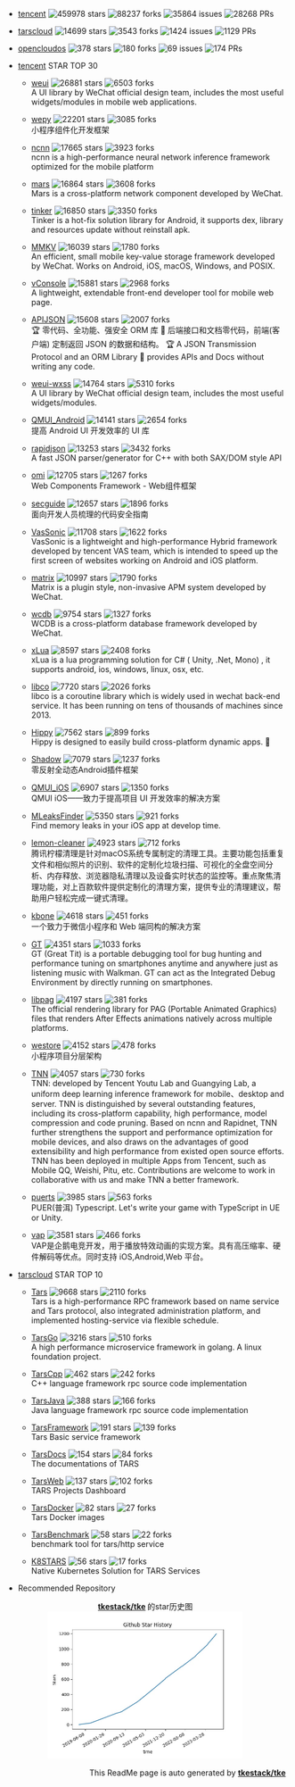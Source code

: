 
+ [tencent](https://github.com/tencent)
![459978 stars](https://img.shields.io/badge/Stars-459978-green)
![88237 forks](https://img.shields.io/badge/Forks-88237-green)
![35864 issues](https://img.shields.io/badge/Issues-35864-green)
![28268 PRs](https://img.shields.io/badge/PRs-28268-green)

+ [tarscloud](https://github.com/tarscloud)
![14699 stars](https://img.shields.io/badge/Stars-14699-green)
![3543 forks](https://img.shields.io/badge/Forks-3543-green)
![1424 issues](https://img.shields.io/badge/Issues-1424-green)
![1129 PRs](https://img.shields.io/badge/PRs-1129-green)

+ [opencloudos](https://github.com/opencloudos)
![378 stars](https://img.shields.io/badge/Stars-378-green)
![180 forks](https://img.shields.io/badge/Forks-180-green)
![69 issues](https://img.shields.io/badge/Issues-69-green)
![174 PRs](https://img.shields.io/badge/PRs-174-green)



+ [tencent](https://github.com/tencent) STAR TOP 30
    
    + [weui](https://github.com/tencent/weui) 
    ![26881 stars](https://img.shields.io/badge/Stars-26881-green)
    ![6503 forks](https://img.shields.io/badge/Forks-6503-green)  
    A UI library by WeChat official design team, includes the most useful widgets/modules in mobile web applications.
    
    + [wepy](https://github.com/tencent/wepy) 
    ![22201 stars](https://img.shields.io/badge/Stars-22201-green)
    ![3085 forks](https://img.shields.io/badge/Forks-3085-green)  
    小程序组件化开发框架
    
    + [ncnn](https://github.com/tencent/ncnn) 
    ![17665 stars](https://img.shields.io/badge/Stars-17665-green)
    ![3923 forks](https://img.shields.io/badge/Forks-3923-green)  
    ncnn is a high-performance neural network inference framework optimized for the mobile platform
    
    + [mars](https://github.com/tencent/mars) 
    ![16864 stars](https://img.shields.io/badge/Stars-16864-green)
    ![3608 forks](https://img.shields.io/badge/Forks-3608-green)  
    Mars is a cross-platform network component  developed by WeChat.
    
    + [tinker](https://github.com/tencent/tinker) 
    ![16850 stars](https://img.shields.io/badge/Stars-16850-green)
    ![3350 forks](https://img.shields.io/badge/Forks-3350-green)  
    Tinker is a hot-fix solution library for Android, it supports dex, library and resources update without reinstall apk.
    
    + [MMKV](https://github.com/tencent/MMKV) 
    ![16039 stars](https://img.shields.io/badge/Stars-16039-green)
    ![1780 forks](https://img.shields.io/badge/Forks-1780-green)  
    An efficient, small mobile key-value storage framework developed by WeChat. Works on Android, iOS, macOS, Windows, and POSIX.
    
    + [vConsole](https://github.com/tencent/vConsole) 
    ![15881 stars](https://img.shields.io/badge/Stars-15881-green)
    ![2968 forks](https://img.shields.io/badge/Forks-2968-green)  
    A lightweight, extendable front-end developer tool for mobile web page.
    
    + [APIJSON](https://github.com/tencent/APIJSON) 
    ![15608 stars](https://img.shields.io/badge/Stars-15608-green)
    ![2007 forks](https://img.shields.io/badge/Forks-2007-green)  
    🏆 零代码、全功能、强安全 ORM 库 🚀 后端接口和文档零代码，前端(客户端) 定制返回 JSON 的数据和结构。 🏆 A JSON Transmission Protocol and an ORM Library 🚀  provides APIs and Docs without writing any code.
    
    + [weui-wxss](https://github.com/tencent/weui-wxss) 
    ![14764 stars](https://img.shields.io/badge/Stars-14764-green)
    ![5310 forks](https://img.shields.io/badge/Forks-5310-green)  
    A UI library by WeChat official design team, includes the most useful widgets/modules.
    
    + [QMUI_Android](https://github.com/tencent/QMUI_Android) 
    ![14141 stars](https://img.shields.io/badge/Stars-14141-green)
    ![2654 forks](https://img.shields.io/badge/Forks-2654-green)  
    提高 Android UI 开发效率的 UI 库
    
    + [rapidjson](https://github.com/tencent/rapidjson) 
    ![13253 stars](https://img.shields.io/badge/Stars-13253-green)
    ![3432 forks](https://img.shields.io/badge/Forks-3432-green)  
    A fast JSON parser/generator for C++ with both SAX/DOM style API
    
    + [omi](https://github.com/tencent/omi) 
    ![12705 stars](https://img.shields.io/badge/Stars-12705-green)
    ![1267 forks](https://img.shields.io/badge/Forks-1267-green)  
    Web Components Framework - Web组件框架
    
    + [secguide](https://github.com/tencent/secguide) 
    ![12657 stars](https://img.shields.io/badge/Stars-12657-green)
    ![1896 forks](https://img.shields.io/badge/Forks-1896-green)  
    面向开发人员梳理的代码安全指南
    
    + [VasSonic](https://github.com/tencent/VasSonic) 
    ![11708 stars](https://img.shields.io/badge/Stars-11708-green)
    ![1622 forks](https://img.shields.io/badge/Forks-1622-green)  
    VasSonic is a lightweight and high-performance Hybrid framework developed by tencent VAS team, which is intended to speed up the first screen of websites working on Android and iOS platform. 
    
    + [matrix](https://github.com/tencent/matrix) 
    ![10997 stars](https://img.shields.io/badge/Stars-10997-green)
    ![1790 forks](https://img.shields.io/badge/Forks-1790-green)  
    Matrix is a plugin style, non-invasive APM system developed by WeChat.
    
    + [wcdb](https://github.com/tencent/wcdb) 
    ![9754 stars](https://img.shields.io/badge/Stars-9754-green)
    ![1327 forks](https://img.shields.io/badge/Forks-1327-green)  
    WCDB is a cross-platform database framework developed by WeChat.
    
    + [xLua](https://github.com/tencent/xLua) 
    ![8597 stars](https://img.shields.io/badge/Stars-8597-green)
    ![2408 forks](https://img.shields.io/badge/Forks-2408-green)  
    xLua is a lua programming solution for  C# ( Unity, .Net, Mono) , it supports android, ios, windows, linux, osx, etc.
    
    + [libco](https://github.com/tencent/libco) 
    ![7720 stars](https://img.shields.io/badge/Stars-7720-green)
    ![2026 forks](https://img.shields.io/badge/Forks-2026-green)  
    libco is a coroutine library which is widely used in wechat  back-end service. It has been running on tens of thousands of machines since 2013.
    
    + [Hippy](https://github.com/tencent/Hippy) 
    ![7562 stars](https://img.shields.io/badge/Stars-7562-green)
    ![899 forks](https://img.shields.io/badge/Forks-899-green)  
    Hippy is designed to easily build cross-platform dynamic apps. 👏
    
    + [Shadow](https://github.com/tencent/Shadow) 
    ![7079 stars](https://img.shields.io/badge/Stars-7079-green)
    ![1237 forks](https://img.shields.io/badge/Forks-1237-green)  
    零反射全动态Android插件框架
    
    + [QMUI_iOS](https://github.com/tencent/QMUI_iOS) 
    ![6907 stars](https://img.shields.io/badge/Stars-6907-green)
    ![1350 forks](https://img.shields.io/badge/Forks-1350-green)  
    QMUI iOS——致力于提高项目 UI 开发效率的解决方案
    
    + [MLeaksFinder](https://github.com/tencent/MLeaksFinder) 
    ![5350 stars](https://img.shields.io/badge/Stars-5350-green)
    ![921 forks](https://img.shields.io/badge/Forks-921-green)  
    Find memory leaks in your iOS app at develop time.
    
    + [lemon-cleaner](https://github.com/tencent/lemon-cleaner) 
    ![4923 stars](https://img.shields.io/badge/Stars-4923-green)
    ![712 forks](https://img.shields.io/badge/Forks-712-green)  
    腾讯柠檬清理是针对macOS系统专属制定的清理工具。主要功能包括重复文件和相似照片的识别、软件的定制化垃圾扫描、可视化的全盘空间分析、内存释放、浏览器隐私清理以及设备实时状态的监控等。重点聚焦清理功能，对上百款软件提供定制化的清理方案，提供专业的清理建议，帮助用户轻松完成一键式清理。
    
    + [kbone](https://github.com/tencent/kbone) 
    ![4618 stars](https://img.shields.io/badge/Stars-4618-green)
    ![451 forks](https://img.shields.io/badge/Forks-451-green)  
    一个致力于微信小程序和 Web 端同构的解决方案
    
    + [GT](https://github.com/tencent/GT) 
    ![4351 stars](https://img.shields.io/badge/Stars-4351-green)
    ![1033 forks](https://img.shields.io/badge/Forks-1033-green)  
    GT (Great Tit) is a portable debugging tool for bug hunting and performance tuning on smartphones anytime and anywhere just as listening music with Walkman. GT can act as the Integrated Debug Environment by directly running on smartphones.
    
    + [libpag](https://github.com/tencent/libpag) 
    ![4197 stars](https://img.shields.io/badge/Stars-4197-green)
    ![381 forks](https://img.shields.io/badge/Forks-381-green)  
    The official rendering library for PAG (Portable Animated Graphics) files that renders After Effects animations natively across multiple platforms.
    
    + [westore](https://github.com/tencent/westore) 
    ![4152 stars](https://img.shields.io/badge/Stars-4152-green)
    ![478 forks](https://img.shields.io/badge/Forks-478-green)  
    小程序项目分层架构
    
    + [TNN](https://github.com/tencent/TNN) 
    ![4057 stars](https://img.shields.io/badge/Stars-4057-green)
    ![730 forks](https://img.shields.io/badge/Forks-730-green)  
    TNN: developed by Tencent Youtu Lab and Guangying Lab, a uniform deep learning inference framework for mobile、desktop and server. TNN is distinguished by several outstanding features, including its cross-platform capability, high performance, model compression and code pruning. Based on ncnn and Rapidnet, TNN further strengthens the support and performance optimization for mobile devices, and also draws on the advantages of good extensibility and high performance from existed open source efforts. TNN has been deployed in multiple Apps from Tencent, such as Mobile QQ, Weishi, Pitu, etc. Contributions are welcome to work in collaborative with us and make TNN a better framework. 
    
    + [puerts](https://github.com/tencent/puerts) 
    ![3985 stars](https://img.shields.io/badge/Stars-3985-green)
    ![563 forks](https://img.shields.io/badge/Forks-563-green)  
    PUER(普洱) Typescript. Let's write your game with TypeScript in UE or Unity.
    
    + [vap](https://github.com/tencent/vap) 
    ![3581 stars](https://img.shields.io/badge/Stars-3581-green)
    ![466 forks](https://img.shields.io/badge/Forks-466-green)  
    VAP是企鹅电竞开发，用于播放特效动画的实现方案。具有高压缩率、硬件解码等优点。同时支持 iOS,Android,Web 平台。
    

+ [tarscloud](https://github.com/tarscloud) STAR TOP 10
    
    + [Tars](https://github.com/tarscloud/Tars) 
    ![9668 stars](https://img.shields.io/badge/Stars-9668-green)
    ![2110 forks](https://img.shields.io/badge/Forks-2110-green)  
    Tars is a high-performance RPC framework based on name service and Tars protocol, also integrated administration platform, and implemented hosting-service via flexible schedule.
    
    + [TarsGo](https://github.com/tarscloud/TarsGo) 
    ![3216 stars](https://img.shields.io/badge/Stars-3216-green)
    ![510 forks](https://img.shields.io/badge/Forks-510-green)  
    A  high performance microservice  framework  in golang. A linux foundation project.
    
    + [TarsCpp](https://github.com/tarscloud/TarsCpp) 
    ![462 stars](https://img.shields.io/badge/Stars-462-green)
    ![242 forks](https://img.shields.io/badge/Forks-242-green)  
    C++ language framework rpc source code implementation
    
    + [TarsJava](https://github.com/tarscloud/TarsJava) 
    ![388 stars](https://img.shields.io/badge/Stars-388-green)
    ![166 forks](https://img.shields.io/badge/Forks-166-green)  
    Java language framework rpc source code implementation
    
    + [TarsFramework](https://github.com/tarscloud/TarsFramework) 
    ![191 stars](https://img.shields.io/badge/Stars-191-green)
    ![139 forks](https://img.shields.io/badge/Forks-139-green)  
    Tars Basic service framework
    
    + [TarsDocs](https://github.com/tarscloud/TarsDocs) 
    ![154 stars](https://img.shields.io/badge/Stars-154-green)
    ![84 forks](https://img.shields.io/badge/Forks-84-green)  
    The documentations of TARS
    
    + [TarsWeb](https://github.com/tarscloud/TarsWeb) 
    ![137 stars](https://img.shields.io/badge/Stars-137-green)
    ![102 forks](https://img.shields.io/badge/Forks-102-green)  
    TARS Projects Dashboard
    
    + [TarsDocker](https://github.com/tarscloud/TarsDocker) 
    ![82 stars](https://img.shields.io/badge/Stars-82-green)
    ![27 forks](https://img.shields.io/badge/Forks-27-green)  
    Tars Docker  images
    
    + [TarsBenchmark](https://github.com/tarscloud/TarsBenchmark) 
    ![58 stars](https://img.shields.io/badge/Stars-58-green)
    ![22 forks](https://img.shields.io/badge/Forks-22-green)  
    benchmark tool for tars/http service
    
    + [K8STARS](https://github.com/tarscloud/K8STARS) 
    ![56 stars](https://img.shields.io/badge/Stars-56-green)
    ![17 forks](https://img.shields.io/badge/Forks-17-green)  
    Native Kubernetes  Solution for TARS Services
    


+ Recommended Repository  
<p align="center">
      <strong>
        <a href="https://github.com/tkestack/tke" target="_blank">tkestack/tke</a>
      </strong>  的star历史图
  <br>
  <img src="https://raw.githubusercontent.com/ButterAndButterfly/GithubTools/master/data/stars_history.jpg" width="350px"></img>    
</p>

<p align="right">
      This ReadMe page is auto generated by 
      <strong>
        <a href="https://github.com/tkestack/tke" target="_blank">tkestack/tke</a><br>
      </strong>   
</p>